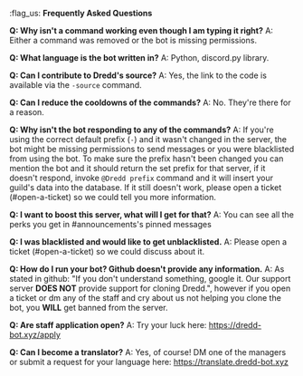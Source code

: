 :flag_us: **Frequently Asked Questions**

**Q: Why isn't a command working even though I am typing it right?**
A: Either a command was removed or the bot is missing permissions.

**Q: What language is the bot written in?**
A: Python, discord.py library.

**Q: Can I contribute to Dredd's source?**
A: Yes, the link to the code is available via the `-source` command.

**Q: Can I reduce the cooldowns of the commands?**
A: No. They're there for a reason.

**Q: Why isn't the bot responding to any of the commands?**
A: If you're using the correct default prefix (`-`) and it wasn't changed in the server, the bot might be missing permissions to send messages or you were blacklisted from using the bot. To make sure the prefix hasn't been changed you can mention the bot and it should return the set prefix for that server, if it doesn't respond, invoke `@Dredd prefix` command and it will insert your guild's data into the database. If it still doesn't work, please open a ticket (#open-a-ticket) so we could tell you more information.

**Q: I want to boost this server, what will I get for that?**
A: You can see all the perks you get in #announcements's pinned messages

**Q: I was blacklisted and would like to get unblacklisted.**
A: Please open a ticket (#open-a-ticket) so we could discuss about it.

**Q: How do I run your bot? Github doesn't provide any information.**
A: As stated in github: "If you don't understand something, google it. Our support server **DOES NOT** provide support for cloning Dredd.", however if you open a ticket or dm any of the staff and cry about us not helping you clone the bot, you **WILL** get banned from the server.

**Q: Are staff application open?**
A: Try your luck here: <https://dredd-bot.xyz/apply>

**Q: Can I become a translator?**
A: Yes, of course! DM one of the managers or submit a request for your language here: https://translate.dredd-bot.xyz